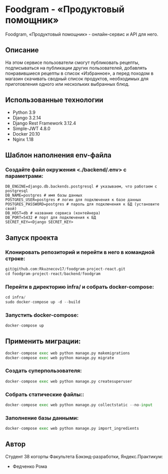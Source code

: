 # Foodgram - «Продуктовый помощник»

Foodgram, «Продуктовый помощник» - онлайн-сервис и API для него.

## Описание

На этом сервисе пользователи смогут публиковать рецепты, подписываться на публикации других пользователей, добавлять понравившиеся рецепты в список «Избранное», а перед походом в магазин скачивать сводный список продуктов, необходимых для приготовления одного или нескольких выбранных блюд.

## Использованные технологии

* Python 3.9
* Django 3.2.14
* Django Rest Framework 3.12.4
* Simple-JWT 4.8.0
* Docker 20.10
* Nginx 1.18

## Шаблон наполнения env-файла

### Создайте файл окружения <./backend/.env> с параметрами:

```
DB_ENGINE=django.db.backends.postgresql # указываем, что работаем с postgresql
DB_NAME=postgres # имя базы данных
POSTGRES_USER=postgres # логин для подключения к базе данных
POSTGRES_PASSWORD=postgres # пароль для подключения к БД (установите свой)
DB_HOST=db # название сервиса (контейнера)
DB_PORT=5432 # порт для подключения к БД
SECRET_KEY=<Django SECRET_KEY>
```

## Запуск проекта

### Клонировать репозиторий и перейти в него в командной строке:

```python
git@github.com:Rkuznecov17/foodgram-project-react.git
cd foodgram-project-react/backend/foodgram
```

### Перейти в директорию infra/ и собрать docker-compose:

```python
cd infra/
sudo docker-compose up -d --build
```

### Запустить docker-compose:

```python
docker-compose up
```

## Применить миграции:

```python
docker-compose exec web python manage.py makemigrations
docker-compose exec web python manage.py migrate
```

### Создать суперпользователя:

```python
docker-compose exec web python manage.py createsuperuser
```

### Cобрать статические файлы::

```python
docker-compose exec web python manage.py collectstatic --no-input
```

### Заполнение базы данными:

```python
docker-compose exec web python manage.py import_ingredients
```

## Автор

Студент 38 когорты Факультета Бэкэнд-разработки, Яндекс.Практикум:

* Федченко Рома
